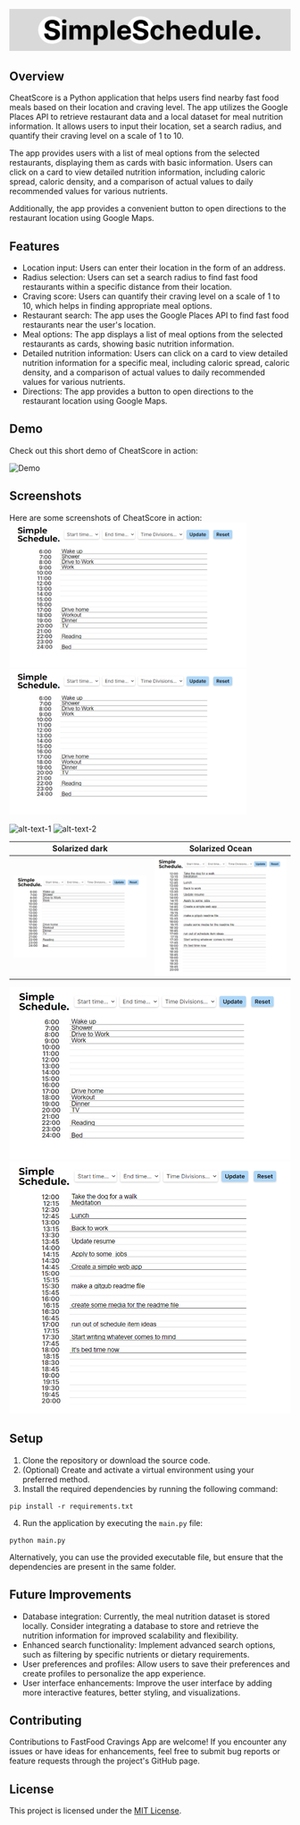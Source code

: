 ![Banner Image](https://github.com/loganhartford/simple-schedule/blob/main/img/banner.png?raw=true)

## Overview

CheatScore is a Python application that helps users find nearby fast food meals based on their location and craving level. The app utilizes the Google Places API to retrieve restaurant data and a local dataset for meal nutrition information. It allows users to input their location, set a search radius, and quantify their craving level on a scale of 1 to 10.

The app provides users with a list of meal options from the selected restaurants, displaying them as cards with basic information. Users can click on a card to view detailed nutrition information, including caloric spread, caloric density, and a comparison of actual values to daily recommended values for various nutrients.

Additionally, the app provides a convenient button to open directions to the restaurant location using Google Maps.

## Features

- Location input: Users can enter their location in the form of an address.
- Radius selection: Users can set a search radius to find fast food restaurants within a specific distance from their location.
- Craving score: Users can quantify their craving level on a scale of 1 to 10, which helps in finding appropriate meal options.
- Restaurant search: The app uses the Google Places API to find fast food restaurants near the user's location.
- Meal options: The app displays a list of meal options from the selected restaurants as cards, showing basic nutrition information.
- Detailed nutrition information: Users can click on a card to view detailed nutrition information for a specific meal, including caloric spread, caloric density, and a comparison of actual values to daily recommended values for various nutrients.
- Directions: The app provides a button to open directions to the restaurant location using Google Maps.

## Demo

Check out this short demo of CheatScore in action:

![Demo](https://github.com/loganhartford/simple-schedule/blob/main/demo/video/demo.gif?raw=true)

## Screenshots

Here are some screenshots of CheatScore in action:
<img src="https://github.com/loganhartford/simple-schedule/blob/main/demo/screenshots/sc1.PNG?raw=tru" width="425"/> <img src="https://github.com/loganhartford/simple-schedule/blob/main/demo/screenshots/sc1.PNG?raw=tru" width="425"/>

![alt-text-1](image1.png "title-1") ![alt-text-2](image2.png "title-2")

| Solarized dark                                                                                    | Solarized Ocean                                                                                   |
| ------------------------------------------------------------------------------------------------- | ------------------------------------------------------------------------------------------------- |
| ![](https://github.com/loganhartford/simple-schedule/blob/main/demo/screenshots/sc1.PNG?raw=true) | ![](https://github.com/loganhartford/simple-schedule/blob/main/demo/screenshots/sc2.PNG?raw=true) |

![Screenshot 1](https://github.com/loganhartford/simple-schedule/blob/main/demo/screenshots/sc1.PNG?raw=true)
![Screenshot 2](https://github.com/loganhartford/simple-schedule/blob/main/demo/screenshots/sc2.PNG?raw=true)

## Setup

1. Clone the repository or download the source code.
2. (Optional) Create and activate a virtual environment using your preferred method.
3. Install the required dependencies by running the following command:

```
pip install -r requirements.txt
```

4. Run the application by executing the `main.py` file:

```
python main.py
```

Alternatively, you can use the provided executable file, but ensure that the dependencies are present in the same folder.

## Future Improvements

- Database integration: Currently, the meal nutrition dataset is stored locally. Consider integrating a database to store and retrieve the nutrition information for improved scalability and flexibility.
- Enhanced search functionality: Implement advanced search options, such as filtering by specific nutrients or dietary requirements.
- User preferences and profiles: Allow users to save their preferences and create profiles to personalize the app experience.
- User interface enhancements: Improve the user interface by adding more interactive features, better styling, and visualizations.

## Contributing

Contributions to FastFood Cravings App are welcome! If you encounter any issues or have ideas for enhancements, feel free to submit bug reports or feature requests through the project's GitHub page.

## License

This project is licensed under the [MIT License](LICENSE).
